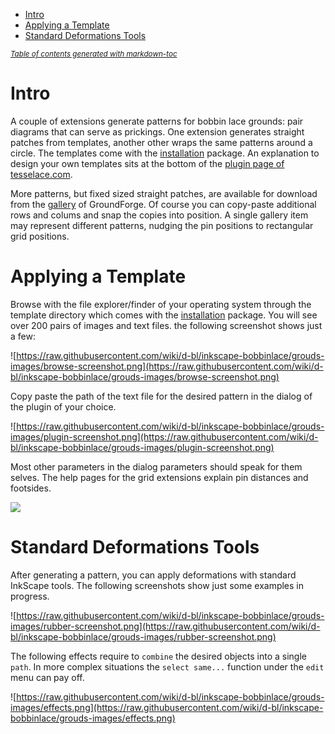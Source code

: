 - [Intro](#intro)
- [Applying a Template](#applying-a-template)
- [Standard Deformations Tools](#standard-deformations-tools)

<sup><i><a href='http://ecotrust-canada.github.io/markdown-toc/'>Table of contents generated with markdown-toc</a></i></sup>


Intro 
=====

A couple of extensions generate patterns for bobbin lace grounds: pair diagrams that can serve as prickings.
One extension generates straight patches from templates, 
another other wraps the same patterns around a circle.
The templates come with the [installation] package.
An explanation to design your own templates sits at the bottom of the [plugin page of tesselace.com](https://tesselace.com/tools/inkscape-extension/).

More patterns, but fixed sized straight patches, are available for download from the [gallery] of GroundForge.
Of course you can copy-paste additional rows and colums and snap the copies into position.
A single gallery item may represent different patterns, nudging the pin positions to rectangular grid positions.

[gallery]: https://d-bl.github.io/GroundForge/gallery.html
[installation]: https://github.com/d-bl/inkscape-bobbinlace/wiki


Applying a Template
===================

Browse with the file explorer/finder of your operating system
through the template directory which comes with the [installation] package.
You will see over 200 pairs of images and text files. the following screenshot shows just a few:
 
![https://raw.githubusercontent.com/wiki/d-bl/inkscape-bobbinlace/grouds-images/browse-screenshot.png](https://raw.githubusercontent.com/wiki/d-bl/inkscape-bobbinlace/grouds-images/browse-screenshot.png)

Copy paste the path of the text file for the desired pattern in the dialog of the plugin of your choice.

![https://raw.githubusercontent.com/wiki/d-bl/inkscape-bobbinlace/grouds-images/plugin-screenshot.png](https://raw.githubusercontent.com/wiki/d-bl/inkscape-bobbinlace/grouds-images/plugin-screenshot.png)

Most other parameters in the dialog parameters should speak for them selves.
The help pages for the grid extensions explain pin distances and footsides.

![](https://raw.githubusercontent.com/wiki/d-bl/inkscape-bobbinlace/regular-images/footside.png)

[reference by Brenda Paternoster]: http://paternoster.orpheusweb.co.uk/lace/threadsize/threadsize.html


Standard Deformations Tools
===========================

After generating a pattern, you can apply deformations with standard InkScape tools.
The following screenshots show just some examples in progress.

![https://raw.githubusercontent.com/wiki/d-bl/inkscape-bobbinlace/grouds-images/rubber-screenshot.png](https://raw.githubusercontent.com/wiki/d-bl/inkscape-bobbinlace/grouds-images/rubber-screenshot.png)

The following effects require to `combine` the desired objects into a single `path`.
In more complex situations the `select same...` function under the `edit` menu can pay off.

![https://raw.githubusercontent.com/wiki/d-bl/inkscape-bobbinlace/grouds-images/effects.png](https://raw.githubusercontent.com/wiki/d-bl/inkscape-bobbinlace/grouds-images/effects.png)